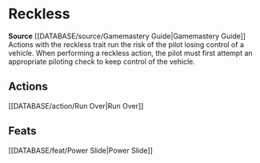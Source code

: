 ﻿---
id: '285'
name: Reckless
rarity: Common
rus_type_level: null
source: '[[DATABASE/source/Gamemastery Guide|Gamemastery Guide]]'
trait:
- Reckless
type: Trait

---
# Reckless

**Source** [[DATABASE/source/Gamemastery Guide|Gamemastery Guide]]
Actions with the reckless trait run the risk of the pilot losing control of a vehicle. When performing a reckless action, the pilot must first attempt an appropriate piloting check to keep control of the vehicle.

## Actions

[[DATABASE/action/Run Over|Run Over]]

## Feats

[[DATABASE/feat/Power Slide|Power Slide]]